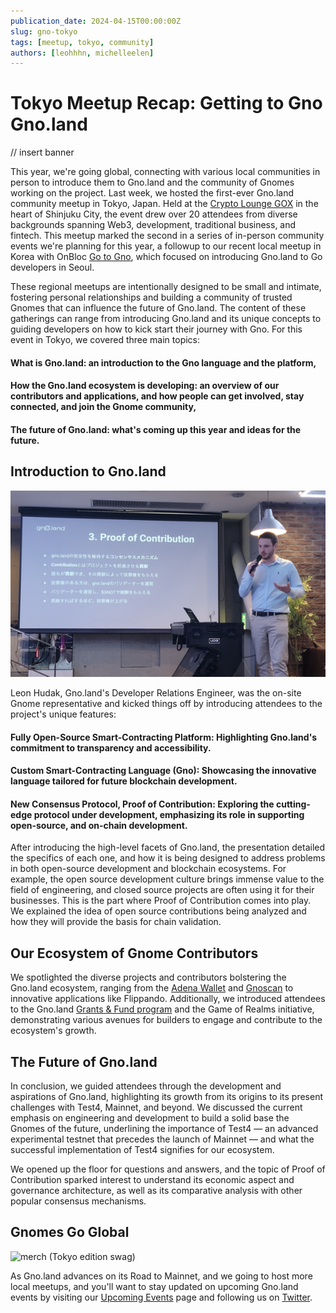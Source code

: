 ```yaml
---
publication_date: 2024-04-15T00:00:00Z
slug: gno-tokyo
tags: [meetup, tokyo, community]
authors: [leohhhn, michelleelen]
---
```


# Tokyo Meetup Recap: Getting to Gno Gno.land
// insert banner

This year, we're going global, connecting with various local communities in 
person to introduce them to Gno.land and the community of Gnomes working on the
project. Last week, we hosted the first-ever Gno.land community meetup in Tokyo, 
Japan. Held at the [Crypto Lounge GOX](https://cryptoloungegox.com/) in the heart
of Shinjuku City, the event drew over 20 attendees from diverse backgrounds spanning 
Web3, development, traditional business, and fintech. This meetup marked the second
in a series of in-person community events we're planning for this year, a followup 
to our recent local meetup in Korea with OnBloc
[Go to Gno](https://medium.com/onbloc/go-to-gno-recap-intro-to-the-gno-stack-with-memeland-284a43d7f620),
which focused on introducing Gno.land to Go developers in Seoul.

These regional meetups are intentionally designed to be small and intimate, 
fostering personal relationships and building a community of trusted Gnomes 
that can influence the future of Gno.land. The content of these gatherings can 
range from introducing Gno.land and its unique concepts to guiding developers on 
how to kick start their journey with Gno. For this event in Tokyo, we covered 
three main topics:

#### What is Gno.land: an introduction to the Gno language and the platform,
#### How the Gno.land ecosystem is developing: an overview of our contributors and applications, and how people can get involved, stay connected, and join the Gnome community,
#### The future of Gno.land: what's coming up this year and ideas for the future.

## Introduction to Gno.land
![presentation](https://raw.githubusercontent.com/gnolang/blog/e338a91f47f18a62847cf68c35e450e293a50ce3/posts/2024-04-15_gno-tokyo/src/thumbs/leon-poc.png)

Leon Hudak, Gno.land's Developer Relations Engineer, was the on-site Gnome
representative and kicked things off by introducing attendees to the project's 
unique features:

#### Fully Open-Source Smart-Contracting Platform: Highlighting Gno.land's commitment to transparency and accessibility. 
#### Custom Smart-Contracting Language (Gno): Showcasing the innovative language tailored for future blockchain development. 
#### New Consensus Protocol, Proof of Contribution: Exploring the cutting-edge protocol under development, emphasizing its role in supporting open-source, and on-chain development.

After introducing the high-level facets of Gno.land, the presentation
detailed the specifics of each one, and how it is being designed to address 
problems in both open-source development and blockchain ecosystems. For example,
the open source development culture brings immense value to the field of engineering, 
and closed source projects are often using it for their businesses. This is the
part where Proof of Contribution comes into play. We explained the idea of open 
source contributions being analyzed and how they will provide the basis for 
chain validation.

## Our Ecosystem of Gnome Contributors
We spotlighted the diverse projects and contributors bolstering the Gno.land 
ecosystem, ranging from the [Adena Wallet](https://adena.app) and
[Gnoscan](https://gnoscan.io) to innovative applications like Flippando. 
Additionally, we introduced attendees to the Gno.land
[Grants & Fund program](https://github.com/gnolang/ecosystem-fund-grants)
and the Game of Realms initiative, demonstrating various avenues for builders to
engage and contribute to the ecosystem's growth.

## The Future of Gno.land
In conclusion, we guided attendees through the development and aspirations of 
Gno.land, highlighting its growth from its origins to its present challenges 
with Test4, Mainnet, and beyond. We discussed the current emphasis 
on engineering and development to build a solid base the Gnomes of the future,
underlining the importance of Test4 — an advanced experimental testnet that 
precedes the launch of Mainnet — and what the successful implementation of Test4 
signifies for our ecosystem.

We opened up the floor for questions and answers, and the topic of Proof of 
Contribution sparked interest to understand its economic aspect and governance
architecture, as well as its comparative analysis with other popular consensus 
mechanisms.

## Gnomes Go Global
![merch](https://github.com/gnolang/blog/assets/117160070/654038f3-143d-45de-91c5-7f0643389ab8)
(Tokyo edition swag)

As Gno.land advances on its Road to Mainnet, and we going to host more local
meetups, and you'll want to stay updated on upcoming Gno.land events by visiting 
our [Upcoming Events](https://gno.land/events) page and following us on 
[Twitter](https://twitter.com/_gnoland).
